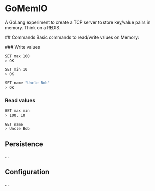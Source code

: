 # GoMemIO
A GoLang experiment to create a TCP server to store key/value pairs in memory.
Think on a REDIS.

## Commands
Basic commands to read/write values on Memory:

### Write values
```bash
SET max 100
> OK

SET min 10
> OK

SET name "Uncle Bob"
> OK
```

### Read values
```bash
GET max min
> 100, 10

GET name
> Uncle Bob
```

## Persistence
...

## Configuration
...
